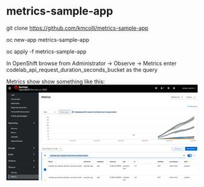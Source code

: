 # metrics-sample-app

git clone https://github.com/kmcolli/metrics-sample-app

oc new-app metrics-sample-app

oc apply -f metrics-sample-app

In OpenShift browse from Administrator -> Observe -> Metrics 
enter codelab_api_request_duration_seconds_bucket as the query

Metrics show show something like this:
![metrics](images/custom-metrics.png)

